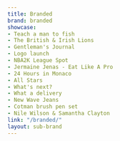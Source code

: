 ```yaml
---
title: Branded
brand: branded
showcase:
- Teach a man to fish
- The British & Irish Lions
- Gentleman's Journal
- Logo launch
- NBA2K League Spot
- Jermaine Jenas - Eat Like A Pro
- 24 Hours in Monaco
- All Stars
- What's next?
- What a delivery
- New Wave Jeans
- Cotman brush pen set
- Nile Wilson & Samantha Clayton
link: "/branded/"
layout: sub-brand
---
```


